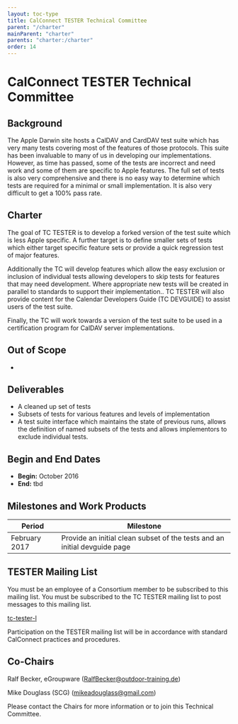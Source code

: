 ```yaml
---
layout: toc-type
title: CalConnect TESTER Technical Committee
parent: "/charter"
mainParent: "charter"
parents: "charter:/charter"
order: 14
---
```


# CalConnect TESTER Technical Committee

## Background

The Apple Darwin site hosts a CalDAV and CardDAV test suite which has very many tests covering most of the features of those protocols. This suite has been invaluable to many of us in developing our implementations. However, as time has passed, some of the tests are incorrect and need work and some of them are specific to Apple features. The full set of tests is also very comprehensive and there is no easy way to determine which tests are required for a minimal or small implementation. It is also very difficult to get a 100% pass rate.

## Charter

The goal of TC TESTER is to develop a forked version of the test suite which is less Apple specific. A further target is to define smaller sets of tests which either target specific feature sets or provide a quick regression test of major features.

Additionally the TC will develop features which allow the easy exclusion or inclusion of individual tests allowing developers to skip tests for features that may need development. Where appropriate new tests will be created in parallel to standards to support their implementation.. TC TESTER will also provide content for the Calendar Developers Guide (TC DEVGUIDE) to assist users of the test suite.

Finally, the TC will work towards a version of the test suite to be used in a certification program for CalDAV server implementations. 

## Out of Scope 

- 
 
## Deliverables

- A cleaned up set of tests
- Subsets of tests for various features and levels of implementation
- A test suite interface which maintains the state of previous runs, allows the definition of named subsets of the tests and allows implementors to exclude individual tests.

## Begin and End Dates

* **Begin:** October 2016
* **End:** tbd

## Milestones and Work Products

| Period | Milestone |
| --- | --- |
| February 2017 | Provide an initial clean subset of the tests and an initial devguide page |

## TESTER Mailing List

You must be an employee of a Consortium member to be subscribed to this mailing list.
You must be subscribed to the TC TESTER mailing list to post messages to this mailing list.

[tc-tester-l](mailto:tc-tester-l@lists.calconnect.org)

Participation on the TESTER mailing list will be in accordance with standard CalConnect practices and procedures.

## Co-Chairs 

Ralf Becker, eGroupware ([RalfBecker@outdoor-training.de](RalfBecker@outdoor-training.de))

Mike Douglass (SCG) ([mikeadouglass@gmail.com](mikeadouglass@gmail.com))

Please contact the Chairs for more information or to join this Technical Committee.

